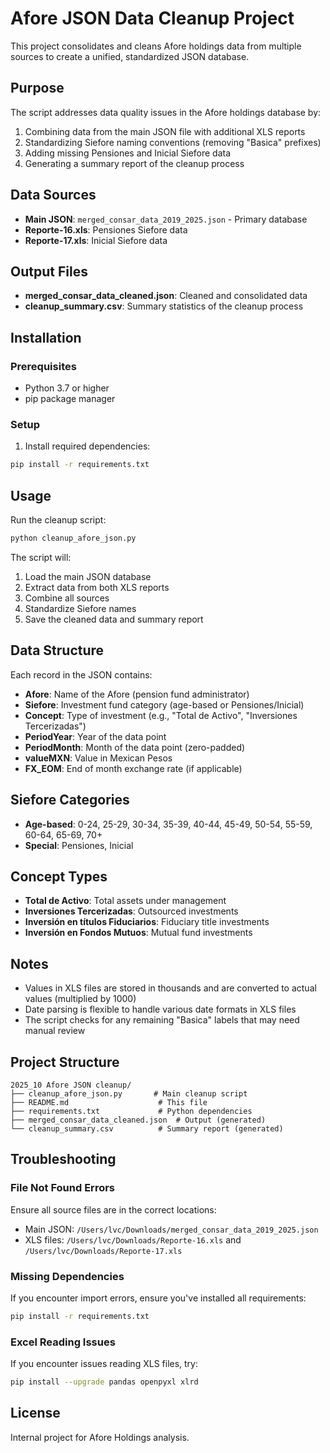 # Afore JSON Data Cleanup Project

This project consolidates and cleans Afore holdings data from multiple sources to create a unified, standardized JSON database.

## Purpose

The script addresses data quality issues in the Afore holdings database by:

1. Combining data from the main JSON file with additional XLS reports
2. Standardizing Siefore naming conventions (removing "Basica" prefixes)
3. Adding missing Pensiones and Inicial Siefore data
4. Generating a summary report of the cleanup process

## Data Sources

- **Main JSON**: `merged_consar_data_2019_2025.json` - Primary database
- **Reporte-16.xls**: Pensiones Siefore data
- **Reporte-17.xls**: Inicial Siefore data

## Output Files

- **merged_consar_data_cleaned.json**: Cleaned and consolidated data
- **cleanup_summary.csv**: Summary statistics of the cleanup process

## Installation

### Prerequisites

- Python 3.7 or higher
- pip package manager

### Setup

1. Install required dependencies:

```bash
pip install -r requirements.txt
```

## Usage

Run the cleanup script:

```bash
python cleanup_afore_json.py
```

The script will:
1. Load the main JSON database
2. Extract data from both XLS reports
3. Combine all sources
4. Standardize Siefore names
5. Save the cleaned data and summary report

## Data Structure

Each record in the JSON contains:

- **Afore**: Name of the Afore (pension fund administrator)
- **Siefore**: Investment fund category (age-based or Pensiones/Inicial)
- **Concept**: Type of investment (e.g., "Total de Activo", "Inversiones Tercerizadas")
- **PeriodYear**: Year of the data point
- **PeriodMonth**: Month of the data point (zero-padded)
- **valueMXN**: Value in Mexican Pesos
- **FX_EOM**: End of month exchange rate (if applicable)

## Siefore Categories

- **Age-based**: 0-24, 25-29, 30-34, 35-39, 40-44, 45-49, 50-54, 55-59, 60-64, 65-69, 70+
- **Special**: Pensiones, Inicial

## Concept Types

- **Total de Activo**: Total assets under management
- **Inversiones Tercerizadas**: Outsourced investments
- **Inversión en títulos Fiduciarios**: Fiduciary title investments
- **Inversión en Fondos Mutuos**: Mutual fund investments

## Notes

- Values in XLS files are stored in thousands and are converted to actual values (multiplied by 1000)
- Date parsing is flexible to handle various date formats in XLS files
- The script checks for any remaining "Basica" labels that may need manual review

## Project Structure

```
2025_10 Afore JSON cleanup/
├── cleanup_afore_json.py       # Main cleanup script
├── README.md                    # This file
├── requirements.txt             # Python dependencies
├── merged_consar_data_cleaned.json  # Output (generated)
└── cleanup_summary.csv          # Summary report (generated)
```

## Troubleshooting

### File Not Found Errors

Ensure all source files are in the correct locations:
- Main JSON: `/Users/lvc/Downloads/merged_consar_data_2019_2025.json`
- XLS files: `/Users/lvc/Downloads/Reporte-16.xls` and `/Users/lvc/Downloads/Reporte-17.xls`

### Missing Dependencies

If you encounter import errors, ensure you've installed all requirements:
```bash
pip install -r requirements.txt
```

### Excel Reading Issues

If you encounter issues reading XLS files, try:
```bash
pip install --upgrade pandas openpyxl xlrd
```

## License

Internal project for Afore Holdings analysis.
